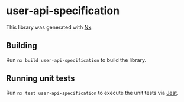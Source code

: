 # user-api-specification

This library was generated with [Nx](https://nx.dev).



## Building

Run `nx build user-api-specification` to build the library.





## Running unit tests

Run `nx test user-api-specification` to execute the unit tests via [Jest](https://jestjs.io).


